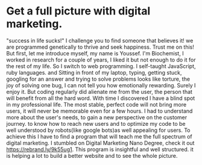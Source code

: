 # Get a full picture with digital marketing.

"success in life sucks!"  I challenge you to find someone that believes it! we are programmed genetically to thrive and seek happiness. Trust me on this! But first, let me introduce myself, my name is Youssef.  I'm Biochemist, I worked in research for a couple of years, I liked it but not enough to do it for the rest of my life.  So I switch to web programming. I self-taught JavaScript, ruby languages. and Sitting in front of my laptop, typing, getting stuck, googling for an answer and trying to solve problems looks like torture, the joy of solving one bug, I can not tell you how emotionally rewarding. Surely I enjoy it. But coding regularly did alienate me from the user, the person that will benefit from all the hard word.  With time I discovered I have a blind spot in my professional life. The most stable, perfect code will not bring more users, it will never be memorable even for a few hours. I had to understand more about the user's needs, to gain a new perspective on the customer journey. to know how to reach new users and to optimize my code to be well understood by robots(like google bots)as well appealing for users. To achieve this I have to find a program that will teach me the full spectrum of digital marketing. I stumbled on Digital Marketing Nano Degree, check it out https://rebrand.ly/9k55ug1.
This program is insightful and well structured. it is helping a lot to build a better website and to see the whole picture.
